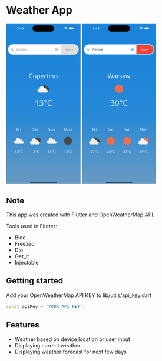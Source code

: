 # Weather App

<p float="left">
 <img src="https://github.com/Oskar888/flutter-weather/blob/master/.github/images/AppScreen1.png?raw=true" alt="Flutter Weather App Preview" width=40% height=40%/>
  <img src="https://github.com/Oskar888/flutter-weather/blob/master/.github/images/AppScreen2.png?raw=true" alt="Flutter Weather App Preview" width=40% height=40%/> 
</p>

## Note
This app was created with Flutter and OpenWeatherMap API.

Tools used in Flutter:
* Bloc
* Freezed
* Dio
* Get_it
* Injectable

## Getting started
 Add your OpenWeatherMap API KEY to lib/utils/api_key.dart
  ```dart
const apiKey = 'YOUR_API_KEY';
  ```

## Features
* Weather based on device location or user input
* Displaying current weather
* Displaying weather forecast for next few days